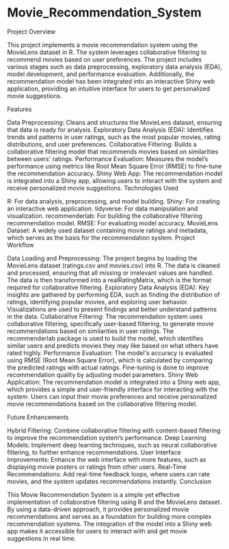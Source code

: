 # Movie_Recommendation_System
Project Overview

This project implements a movie recommendation system using the MovieLens dataset in R. The system leverages collaborative filtering to recommend movies based on user preferences. The project includes various stages such as data preprocessing, exploratory data analysis (EDA), model development, and performance evaluation. Additionally, the recommendation model has been integrated into an interactive Shiny web application, providing an intuitive interface for users to get personalized movie suggestions.

Features

Data Preprocessing: Cleans and structures the MovieLens dataset, ensuring that data is ready for analysis.
Exploratory Data Analysis (EDA): Identifies trends and patterns in user ratings, such as the most popular movies, rating distributions, and user preferences.
Collaborative Filtering: Builds a collaborative filtering model that recommends movies based on similarities between users' ratings.
Performance Evaluation: Measures the model’s performance using metrics like Root Mean Square Error (RMSE) to fine-tune the recommendation accuracy.
Shiny Web App: The recommendation model is integrated into a Shiny app, allowing users to interact with the system and receive personalized movie suggestions.
Technologies Used

R: For data analysis, preprocessing, and model building.
Shiny: For creating an interactive web application.
tidyverse: For data manipulation and visualization.
recommenderlab: For building the collaborative filtering recommendation model.
RMSE: For evaluating model accuracy.
MovieLens Dataset: A widely used dataset containing movie ratings and metadata, which serves as the basis for the recommendation system.
Project Workflow

Data Loading and Preprocessing:
The project begins by loading the MovieLens dataset (ratings.csv and movies.csv) into R.
The data is cleaned and processed, ensuring that all missing or irrelevant values are handled.
The data is then transformed into a realRatingMatrix, which is the format required for collaborative filtering.
Exploratory Data Analysis (EDA):
Key insights are gathered by performing EDA, such as finding the distribution of ratings, identifying popular movies, and exploring user behavior.
Visualizations are used to present findings and better understand patterns in the data.
Collaborative Filtering:
The recommendation system uses collaborative filtering, specifically user-based filtering, to generate movie recommendations based on similarities in user ratings.
The recommenderlab package is used to build the model, which identifies similar users and predicts movies they may like based on what others have rated highly.
Performance Evaluation:
The model's accuracy is evaluated using RMSE (Root Mean Square Error), which is calculated by comparing the predicted ratings with actual ratings.
Fine-tuning is done to improve recommendation quality by adjusting model parameters.
Shiny Web Application:
The recommendation model is integrated into a Shiny web app, which provides a simple and user-friendly interface for interacting with the system.
Users can input their movie preferences and receive personalized movie recommendations based on the collaborative filtering model.

Future Enhancements

Hybrid Filtering: Combine collaborative filtering with content-based filtering to improve the recommendation system’s performance.
Deep Learning Models: Implement deep learning techniques, such as neural collaborative filtering, to further enhance recommendations.
User Interface Improvements: Enhance the web interface with more features, such as displaying movie posters or ratings from other users.
Real-Time Recommendations: Add real-time feedback loops, where users can rate movies, and the system updates recommendations instantly.
Conclusion

This Movie Recommendation System is a simple yet effective implementation of collaborative filtering using R and the MovieLens dataset. By using a data-driven approach, it provides personalized movie recommendations and serves as a foundation for building more complex recommendation systems. The integration of the model into a Shiny web app makes it accessible for users to interact with and get movie suggestions in real time.
